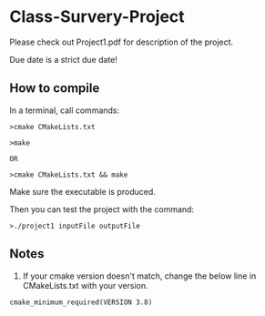 # Class-Survery-Project

Please check out Project1.pdf for description of the project.

Due date is a strict due date!

## How to compile

In a terminal, call commands:
```
>cmake CMakeLists.txt

>make

OR

>cmake CMakeLists.txt && make

```
Make sure the executable is produced.

Then you can test the project with the command:
```
>./project1 inputFile outputFile
```

## Notes

1. If your cmake version doesn't match, change the below line in CMakeLists.txt with your version.
```
cmake_minimum_required(VERSION 3.8)
```
